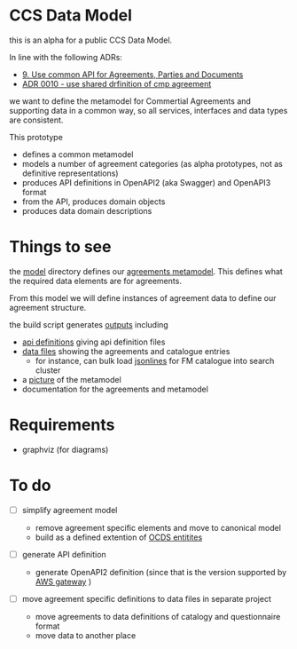 
# CCS Data Model

this is an alpha for a public CCS Data Model.

In line with the following ADRs:

- [9. Use common API for Agreements, Parties and Documents](https://github.com/Crown-Commercial-Service/CCS-Architecture-Decision-Records/blob/master/doc/adr/0009-use-common-api-for-agreements-parties-and-documents.md)
- [ADR 0010 - use shared drfinition of cmp agreement](https://github.com/Crown-Commercial-Service/CCS-Architecture-Decision-Records/blob/master/doc/adr/0010-use-shared-definition-of-cmp-agreement-when-building-all-cmp-services.md) 

we want to define the metamodel
for Commertial Agreements and supporting data in a common way, so all
services, interfaces and data types are consistent. 

This prototype

- defines a common metamodel 
- models a number of agreement categories (as alpha prototypes, not as definitive representations)
- produces API definitions in OpenAPI2 (aka Swagger) and OpenAPI3 format
- from the API, produces domain objects 
- produces data domain descriptions


# Things to see

the [model](model/) directory defines our [agreements metamodel](model/agreement.rb). This defines
 what the required data elements are for agreements.
 
 From this model we will define instances of agreement data to define our agreement structure.
 
the build script generates [outputs](gen) including

- [api definitions](gen/openapi_2)  giving api definition files
- [data files](gen/data) showing the agreements and catalogue entries
   - for instance, can bulk load [jsonlines](gen/data/fm_catalogue.jsonlines) for FM catalogue into search cluster
- a [picture](gen/images/metamodel.jpg) of the metamodel
- documentation for the agreements and metamodel

# Requirements

- graphviz (for diagrams)

# To do

- [ ] simplify agreement model
    - remove agreement specific elements and move to canonical model
    - build as a defined extention of [OCDS entitites](http://standard.open-contracting.org/latest/en/schema/)
    
- [ ] generate API definition
    - generate OpenAPI2 definition (since that is the version supported by [AWS gateway](https://aws.amazon.com/api-gateway/) )
    
- [ ] move agreement specific definitions to data files in separate project
    - move agreements to data definitions of catalogy and questionnaire format
    - move data to another place


